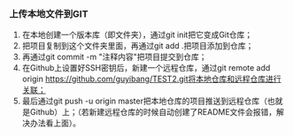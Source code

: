 ### 上传本地文件到GIT

1. 在本地创建一个版本库（即文件夹），通过git init把它变成Git仓库；
2. 把项目复制到这个文件夹里面，再通过git add .把项目添加到仓库；
3. 再通过git commit -m "注释内容"把项目提交到仓库；
4. 在Github上设置好SSH密钥后，新建一个远程仓库，通过git remote add origin https://github.com/guyibang/TEST2.git将本地仓库和远程仓库进行关联；
5. 最后通过git push -u origin master把本地仓库的项目推送到远程仓库（也就是Github）上；（若新建远程仓库的时候自动创建了README文件会报错，解决办法看上面）。

   

   

   

   